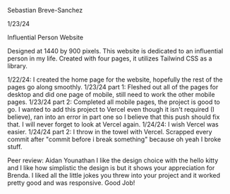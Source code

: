 Sebastian Breve-Sanchez

1/23/24

Influential Person Website

Designed at 1440 by 900 pixels. This website is dedicated to an influential person in my life. Created with four pages, it utilizes Tailwind CSS as a library. 

1/22/24: I created the home page for the website, hopefully the rest of the pages go along smoothly. 1/23/24 part 1: Fleshed out all of the pages for desktop and did one page of mobile, still need to work the other mobile pages. 1/23/24 part 2: Completed all mobile pages, the project is good to go. I wanted to add this project to Vercel even though it isn't required (I believe), ran into an error in part one so I believe that this push should fix that. I will never forget to look at Vercel again. 1/24/24: I wish Vercel was easier. 1/24/24 part 2: I throw in the towel with Vercel. Scrapped every commit after "commit before i break something" because oh yeah I broke stuff.

Peer review: Aidan Younathan
I like the design choice with the hello kitty and I like how simplistic the design is but it shows your appreciation for Brenda. I liked all the little jokes you threw into your project and it worked pretty good and was responsive. Good Job!
